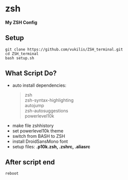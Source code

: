 # zsh

**My ZSH Config**

## Setup
```
git clone https://github.com/vukilis/ZSH_terminal.git
cd ZSH_terminal
bash setup.sh
```
## What Script Do?
- auto install dependencies: 
  > zsh  
  > zsh-syntax-highlighting  
  > autojump  
  > zsh-autosuggestions  
  > powerlevel10k
- make file zshhistory
- set powerlevel10k theme
- switch from BASH to ZSH
- install DroidSansMono font 
- setup files: **.p10k.zsh, .zshrc, .aliasrc**

## After script end
```
reboot
```